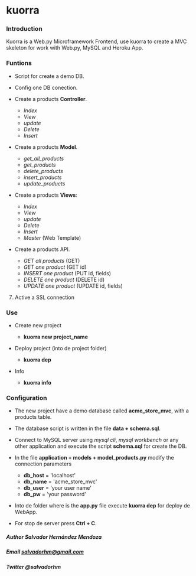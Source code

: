 # kuorra

### Introduction

Kuorra is a Web.py Microframework Frontend, use kuorra to create a MVC skeleton for work with Web.py, MySQL and Heroku App.

### Funtions

+ Script for create a demo DB.

+ Config one DB conection.

+ Create a products **Controller**.

  - *Index*
  - *View*
  - *update*
  - *Delete*
  - *Insert*

+ Create a products **Model**.

  - *get_all_products*
  - *get_products*
  - *delete_products*
  - *insert_products*
  - *update_products*

+ Create a products **Views**:

  - *Index*
  - *View*
  - *update*
  - *Delete*
  - *Insert*
  - *Master* (Web Template)

+ Create a products API.

  - *GET all products* (GET)
  - *GET one product* (GET id)
  - *INSERT one product* (PUT id, fields)
  - *DELETE one product* (DELETE id)
  - *UPDATE one product* (UPDATE id, fields)

7. Active a SSL connection


### Use

+ Create new project

  - **kuorra new project_name**

+ Deploy project (into de project folder)

  - **kuorra dep**

+ Info
  - **kuorra info**

### Configuration

+ The new project have a demo database  called **acme_store_mvc**, with a products table.

+ The database script is written in the file **data + schema.sql**.

+ Connect to MySQL server using *mysql cli*, *mysql workbench* or any other application and execute the script **schema.sql** for create the DB.

+ In the file **application + models + model_products.py** modify the connection parameters

  - **db_host** = 'localhost'
  - **db_name** = 'acme_store_mvc'
  - **db_user** = 'your user name'
  - **db_pw** = 'your password'

+ Into de folder where is the **app.py** file execute **kuorra dep** for deploy de WebApp.

+ For stop de server press **Ctrl + C**.

##### Author Salvador Hernández Mendoza
##### Email salvadorhm@gmail.com
##### Twitter @salvadorhm